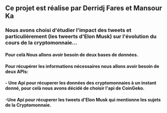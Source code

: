 ## Ce projet est réalise par Derridj Fares et Mansour Ka

### Nous avons choisi d'étudier l'impact des tweets et particulièrement (les tweerts d'Elon Musk) sur l'évolution du cours de la cryptomonnaie...
#### Pour celà Nous allons avoir besoin de deux bases de données.
#### Pour récupérer les informations nécessaires nous allons avoir besoin de deux APIs:
#### - Une Api pour récuperer les données des cryptomonnaies à un instant donné, pour celà nous avons décidé de choisir l'api de CoinGeko.
#### -Une Api pour récuperer les tweets d'Elon Musk qui mentionne les sujets de la Cryptomonnaie.
